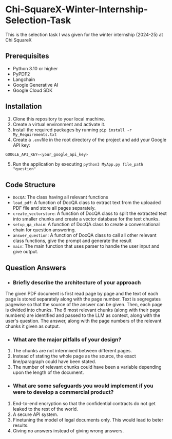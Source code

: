 # Chi-SquareX-Winter-Internship-Selection-Task
This is the selection task I was given for the winter internship (2024-25) at Chi SquareX

## Prerequisites
* Python 3.10 or higher
* PyPDF2
* Langchain
* Google Generative AI
* Google Cloud SDK

## Installation
1. Clone this repository to your local machine.
2. Create a virtual environment and activate it.
3. Install the required packages by running ```pip install -r My_Requirements.txt```
4. Create a ```.env```file in the root directory of the project and add your Google API key:

```python
GOOGLE_API_KEY=<your_google_api_key>
```
5. Run the application by executing ```python3 MyApp.py file_path "question"```

## Code Structure
* ```DocQA```: The class having all relevant functions
* ```load_pdf```: A function of DocQA class to extract text from the uploaded PDF file and store all pages separately.
* ```create_vectorstore```: A function of DocQA class to split the extracted text into smaller chunks and create a vector database for the text chunks.
* ```setup_qa_chain```: A function of DocQA class to create a conversational chain for question answering.
* ```answer_question```: A function of DocQA class to call all other relevant class functions, give the prompt and generate the result
* ```main```: The main function that uses parser to handle the user input and give output.


## Question Answers
* ### Briefly describe the architecture of your approach
The given PDF document is first read page by page and the text of each page is stored separately along with the page number. Text is segregates pagewise so that the source of the answer can be given. Then, each page is divided into chunks. The 6 most relevant chunks (along with their page numbers) are identified and passed to the LLM as context, along with the user's question. The answer, along with the page numbers of the relevant chunks it given as output.

* ### What are the major pitfalls of your design?
1. The chunks are not intermixed between different pages.
2. Instead of stating the whole page as the source, the exact line/paragraph could have been stated.
3. The number of relevant chunks could have been a variable depending upon the length of the document.

* ### What are some safeguards you would implement if you were to develop a commercial product?
1. End-to-end encryption so that the confidential contracts do not get leaked to the rest of the world.
2. A secure API system.
3. Finetuning the model of legal documents only. This would lead to beter results.
4. Giving no answers instead of giving wrong answers.
